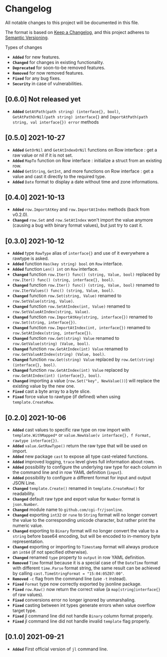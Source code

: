 # Changelog

All notable changes to this project will be documented in this file.

The format is based on [Keep a Changelog](https://keepachangelog.com/en/1.1.0/),
and this project adheres to [Semantic Versioning](https://semver.org/spec/v2.0.0.html).

Types of changes

- **`Added`** for new features.
- **`Changed`** for changes in existing functionality.
- **`Deprecated`** for soon-to-be removed features.
- **`Removed`** for now removed features.
- **`Fixed`** for any bug fixes.
- **`Security`** in case of vulnerabilities.

## [0.6.0] Not released yet

- **`Added`** `GetAtPath(path string) (interface{}, bool)`, `GetAtPathOrNil(path string) interface{}` and `ImportAtPath(path string, val interface{}) error` methods

## [0.5.0] 2021-10-27

- **`Added`** `GetOrNil` and `GetAtIndexOrNil` functions on Row interface : get a raw value or nil if it is not set.
- **`Added`** `MapTo` function on Row interface : initialize a struct from an existing row.
- **`Added`** `GetString`, `GetInt`, and more functions on Row interface : get a value and cast it directly to the required type.
- **`Added`** `Date` format to display a date without time and zone informations.

## [0.4.0] 2021-10-13

- **`Added`** `row.ImportAtKey` and `row.ImportAtIndex` methods (back from v0.2.0).
- **`Changed`** `row.Set` and `row.SetAtIndex` won't import the value anymore (causing a bug with binary format values), but just try to cast it.

## [0.3.0] 2021-10-12

- **`Added`** type `RawType` alias of `interface{}` and use of it everywhere a rawtype is asked.
- **`Added`** function `Has(key string) bool` on `Row` interface.
- **`Added`** function `Len() int` on `Row` interface.
- **`Changed`** function `row.Iter() func() (string, Value, bool)` replaced by `row.Iter() func() (string, interface{}, bool)`.
- **`Changed`** function `row.Iter() func() (string, Value, bool)` renamed to `row.IterValues() func() (string, Value, bool)`.
- **`Changed`** function `row.Set(string, Value)` renamed to `row.SetValue(string, Value)`.
- **`Changed`** function `row.SetAtIndex(int, Value)` renamed to `row.SetValueAtIndex(string, Value)`.
- **`Changed`** function `row.ImportAtKey(string, interface{})` renamed to `row.Set(string, interface{})`.
- **`Changed`** function `row.ImportAtIndex(int, interface{})` renamed to `row.SetAtIndex(string, interface{})`.
- **`Changed`** function `row.Get(string) Value` renamed to `row.GetValue(string) (Value, bool)`.
- **`Changed`** function `row.GetAtIndex(int) Value` renamed to `row.GetValueAtIndex(string) (Value, bool)`.
- **`Changed`** function `row.Get(string) Value` replaced by `row.Get(string) (interface{}, bool)`.
- **`Changed`** function `row.GetAtIndex(int) Value` replaced by `row.GetAtIndex(int) (interface{}, bool)`.
- **`Changed`** importing a value (`row.Set("key", NewValue())`) will replace the existing value by the new one.
- **`Fixed`** cast a byte array to a byte slice.
- **`Fixed`** force value to rawtype (if defined) when using `template.CreateRow`.

## [0.2.0] 2021-10-06

- **`Added`** cast values to specific raw type on row import with `template.WithMapped*` or `value.NewValue(v interface{}, f Format, rawtype interface{})`.
- **`Added`** `value.GetRawType()` return the raw type that will be used on import.
- **`Added`** new package `cast` to expose all type cast-related functions.
- **`Added`** improved logging, `trace` level gives full information about rows.
- **`Added`** possibility to configure the underlying raw type for each column in the command line and in row YAML definition (`input`).
- **`Added`** possibility to configure a different format for input and output JSON Line.
- **`Changed`** `template.Create()` renamed in `template.CreateRow()` for readability.
- **`Changed`** default raw type and export value for `Number` format is `json.Number`.
- **`Changed`** module name to `github.com/cgi-fr/jsonline`.
- **`Changed`** exporting `int32` or `rune` to `String` format will no longer convert the value to the corresponding unicode character, but rather print the numeric value.
- **`Changed`** exporting to `Binary` format will no longer convert the value to a `string` before base64 encoding, but will be encoded to in-memory byte representation.
- **`Changed`** exporting or importing to `Timestamp` format will always produce an `int64` (if not specified otherwise).
- **`Changed`** renamed `type` property to `output` in row YAML definition.
- **`Removed`** `Time` format because it is a special case of the `DateTime` format with different `time.Parse` format string, the same result can be achieved by calling `cast.TimeStringFormat = "15:04:05Z07:00"`.
- **`Removed`** `-c` flag from the command line (use `-t` instead).
- **`Fixed`** `Format` type now correctly exported by jsonline package.
- **`Fixed`** `row.Raw()` now return the correct value (a `map[string]interface{}` of raw values).
- **`Fixed`** conversions error no longer ignored by unmarshaling.
- **`Fixed`** casting between int types generate errors when value overflow target type.
- **`Fixed`** jl command line did not handle `Binary` column format properly.
- **`Fixed`** jl command line did not handle invalid `template` flag properly.

## [0.1.0] 2021-09-21

- **`Added`** First official version of `jl` command line.

